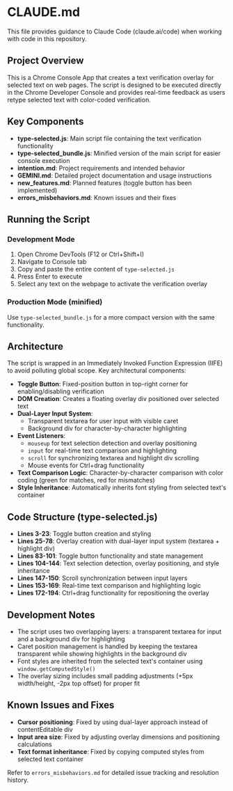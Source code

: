 # CLAUDE.md

This file provides guidance to Claude Code (claude.ai/code) when working with code in this repository.

## Project Overview

This is a Chrome Console App that creates a text verification overlay for selected text on web pages. The script is designed to be executed directly in the Chrome Developer Console and provides real-time feedback as users retype selected text with color-coded verification.

## Key Components

- **type-selected.js**: Main script file containing the text verification functionality
- **type-selected_bundle.js**: Minified version of the main script for easier console execution
- **intention.md**: Project requirements and intended behavior
- **GEMINI.md**: Detailed project documentation and usage instructions
- **new_features.md**: Planned features (toggle button has been implemented)
- **errors_misbehaviors.md**: Known issues and their fixes

## Running the Script

### Development Mode
1. Open Chrome DevTools (F12 or Ctrl+Shift+I)
2. Navigate to Console tab
3. Copy and paste the entire content of `type-selected.js`
4. Press Enter to execute
5. Select any text on the webpage to activate the verification overlay

### Production Mode (minified)
Use `type-selected_bundle.js` for a more compact version with the same functionality.

## Architecture

The script is wrapped in an Immediately Invoked Function Expression (IIFE) to avoid polluting global scope. Key architectural components:

- **Toggle Button**: Fixed-position button in top-right corner for enabling/disabling verification
- **DOM Creation**: Creates a floating overlay div positioned over selected text
- **Dual-Layer Input System**:
  - Transparent textarea for user input with visible caret
  - Background div for character-by-character highlighting
- **Event Listeners**:
  - `mouseup` for text selection detection and overlay positioning
  - `input` for real-time text comparison and highlighting
  - `scroll` for synchronizing textarea and highlight div scrolling
  - Mouse events for Ctrl+drag functionality
- **Text Comparison Logic**: Character-by-character comparison with color coding (green for matches, red for mismatches)
- **Style Inheritance**: Automatically inherits font styling from selected text's container

## Code Structure (type-selected.js)

- **Lines 3-23**: Toggle button creation and styling
- **Lines 25-78**: Overlay creation with dual-layer input system (textarea + highlight div)
- **Lines 83-101**: Toggle button functionality and state management
- **Lines 104-144**: Text selection detection, overlay positioning, and style inheritance
- **Lines 147-150**: Scroll synchronization between input layers
- **Lines 153-169**: Real-time text comparison and highlighting logic
- **Lines 172-194**: Ctrl+drag functionality for repositioning the overlay

## Development Notes

- The script uses two overlapping layers: a transparent textarea for input and a background div for highlighting
- Caret position management is handled by keeping the textarea transparent while showing highlights in the background div
- Font styles are inherited from the selected text's container using `window.getComputedStyle()`
- The overlay sizing includes small padding adjustments (+5px width/height, -2px top offset) for proper fit

## Known Issues and Fixes

- **Cursor positioning**: Fixed by using dual-layer approach instead of contentEditable div
- **Input area size**: Fixed by adjusting overlay dimensions and positioning calculations
- **Text format inheritance**: Fixed by copying computed styles from selected text container

Refer to `errors_misbehaviors.md` for detailed issue tracking and resolution history.